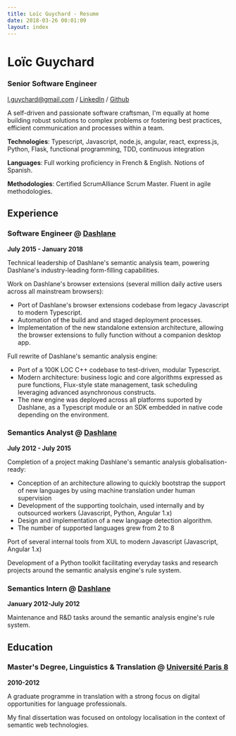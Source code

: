 ```yaml
---
title: Loïc Guychard - Resume
date: 2018-03-26 00:01:09
layout: index
---
```


# Loïc Guychard

### Senior Software Engineer

<l.guychard@gmail.com> / [LinkedIn](https://www.linkedin.com/in/loïc-guychard-749b8152) / [Github](https://github.com/lguychard)

A self-driven and passionate software craftsman, I'm equally at home building robust solutions to complex problems or fostering best practices, efficient communication and processes within a team.

**Technologies**: Typescript, Javascript, node.js, angular, react, express.js, Python, Flask, functional programming, TDD, continuous integration

**Languages**: Full working proficiency in French & English. Notions of Spanish.

**Methodologies**: Certified ScrumAlliance Scrum Master. Fluent in agile methodologies.

## Experience

### Software Engineer @ [Dashlane](https://www.dashlane.com/)

**July 2015 - January 2018**

Technical leadership of Dashlane's semantic analysis team, powering Dashlane's industry-leading form-filling capabilities.

Work on Dashlane's browser extensions (several million daily active users across all mainstream browsers):

- Port of Dashlane's browser extensions codebase from legacy Javascript to modern Typescript.
- Automation of the build and and staged deployment processes.
- Implementation of the new standalone extension architecture, allowing the browser extensions to fully function without a companion desktop app.

Full rewrite of Dashlane's semantic analysis engine:

- Port of a 100K LOC C++ codebase to test-driven, modular Typescript.
- Modern architecture: business logic and core algorithms expressed as pure functions, Flux-style state management, task scheduling leveraging advanced asynchronous constructs.
- The new engine was deployed across all platforms suported by Dashlane, as a Typescript module or an SDK embedded in native code depending on the environment.

### Semantics Analyst @ [Dashlane](https://www.dashlane.com/)

**July 2012 - July 2015**

Completion of a project making Dashlane's semantic analysis globalisation-ready:
- Conception of an architecture allowing to quickly bootstrap the support of new languages by using machine translation under human supervision
- Development of the supporting toolchain, used internally and by outsourced workers (Javascript, Python, Angular 1.x)
- Design and implementation of a new language detection algorithm.
- The number of supported languages grew from 2 to 8

Port of several internal tools from XUL to modern Javascript (Javascript, Angular 1.x)

Development of a Python toolkit facilitating everyday tasks and research projects around the semantic analysis engine's rule system.

### Semantics Intern @ [Dashlane](https://www.dashlane.com/)

**January 2012-July 2012**

Maintenance and R&D tasks around the semantic analysis engine's rule system.

## Education

### Master's Degree, Linguistics & Translation @ [Université Paris 8](https://www.univ-paris8.fr/)

**2010-2012**

A graduate programme in translation with a strong focus on digital opportunities for language professionals.

My final dissertation was focused on ontology localisation in the context of semantic web technologies.